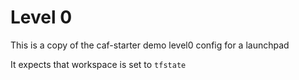 # Level 0

This is a copy of the caf-starter demo level0 config for a launchpad

It expects that workspace is set to `tfstate`

